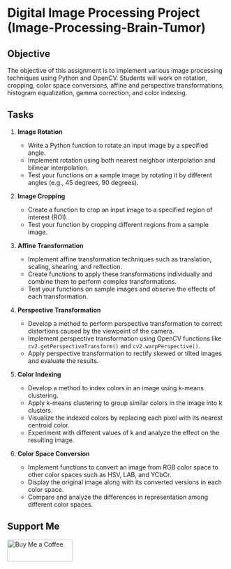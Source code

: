 # Digital Image Processing Project (Image-Processing-Brain-Tumor)

## Objective
The objective of this assignment is to implement various image processing techniques using Python and OpenCV. Students will work on rotation, cropping, color space conversions, affine and perspective transformations, histogram equalization, gamma correction, and color indexing.

## Tasks
1. **Image Rotation**
   - Write a Python function to rotate an input image by a specified angle.
   - Implement rotation using both nearest neighbor interpolation and bilinear interpolation.
   - Test your functions on a sample image by rotating it by different angles (e.g., 45 degrees, 90 degrees).

2. **Image Cropping**
   - Create a function to crop an input image to a specified region of interest (ROI).
   - Test your function by cropping different regions from a sample image.

3. **Affine Transformation**
   - Implement affine transformation techniques such as translation, scaling, shearing, and reflection.
   - Create functions to apply these transformations individually and combine them to perform complex transformations.
   - Test your functions on sample images and observe the effects of each transformation.

4. **Perspective Transformation**
   - Develop a method to perform perspective transformation to correct distortions caused by the viewpoint of the camera.
   - Implement perspective transformation using OpenCV functions like `cv2.getPerspectiveTransform()` and `cv2.warpPerspective()`.
   - Apply perspective transformation to rectify skewed or tilted images and evaluate the results.

5. **Color Indexing**
   - Develop a method to index colors in an image using k-means clustering.
   - Apply k-means clustering to group similar colors in the image into k clusters.
   - Visualize the indexed colors by replacing each pixel with its nearest centroid color.
   - Experiment with different values of k and analyze the effect on the resulting image.

6. **Color Space Conversion**
   - Implement functions to convert an image from RGB color space to other color spaces such as HSV, LAB, and YCbCr.
   - Display the original image along with its converted versions in each color space.
   - Compare and analyze the differences in representation among different color spaces.

## Support Me
<a href="https://www.coffeebede.com/amin98hosseini">
  <img 
    class="img-fluid" 
    src="https://coffeebede.ir/DashboardTemplateV2/app-assets/images/banner/default-yellow.svg" 
    width="150" 
    height="50" 
    alt="Buy Me a Coffee" 
  />
</a>
